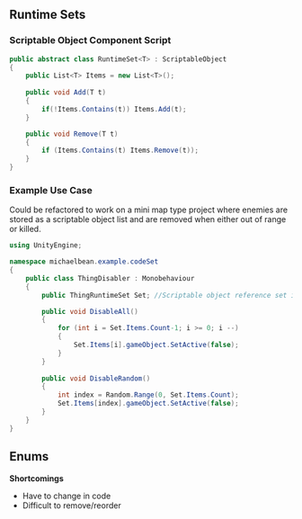 

## Runtime Sets

### Scriptable Object Component Script
```C#
public abstract class RuntimeSet<T> : ScriptableObject
{
	public List<T> Items = new List<T>();
	
	public void Add(T t)
	{
		if(!Items.Contains(t)) Items.Add(t);
	}

	public void Remove(T t)
	{
		if (Items.Contains(t) Items.Remove(t));
	}
}
```

### Example Use Case
Could be refactored to work on a mini map type project where enemies are stored as a scriptable object list and are removed when either out of range or killed.

```C#
using UnityEngine;

namespace michaelbean.example.codeSet
{
	public class ThingDisabler : Monobehaviour
	{
		public ThingRuntimeSet Set; //Scriptable object reference set in editor

		public void DisableAll()
		{
			for (int i = Set.Items.Count-1; i >= 0; i --)
			{
				Set.Items[i].gameObject.SetActive(false);
			}
		}
		
		public void DisableRandom()
		{
			int index = Random.Range(0, Set.Items.Count);
			Set.Items[index].gameObject.SetActive(false);
		}
	}
}
```

## Enums
**Shortcomings**
- Have to change in code
- Difficult to remove/reorder